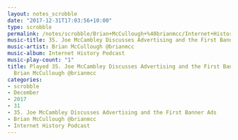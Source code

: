 ```yaml
---
layout: notes_scrobble
date: "2017-12-31T17:03:56+10:00"
type: scrobble
permalink: /notes/scrobble/Brian+McCullough+%40brianmcc/Internet+History+Podcast/4a07507696734e97c68b316089ec7821971cc003.html
music-title: 35. Joe McCambley Discusses Advertising and the First Banner Ads
music-artist: Brian McCullough @brianmcc
music-album: Internet History Podcast
music-play-count: "1"
title: Played 35. Joe McCambley Discusses Advertising and the First Banner Ads by
  Brian McCullough @brianmcc
categories:
- scrobble
- December
- 2017
- 31
- 35. Joe McCambley Discusses Advertising and the First Banner Ads
- Brian McCullough @brianmcc
- Internet History Podcast
---
```

